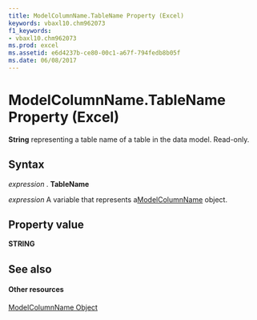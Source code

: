```yaml
---
title: ModelColumnName.TableName Property (Excel)
keywords: vbaxl10.chm962073
f1_keywords:
- vbaxl10.chm962073
ms.prod: excel
ms.assetid: e6d4237b-ce80-00c1-a67f-794fedb8b05f
ms.date: 06/08/2017
---
```



# ModelColumnName.TableName Property (Excel)

 **String** representing a table name of a table in the data model. Read-only.


## Syntax

 _expression_ . **TableName**

 _expression_ A variable that represents a[ModelColumnName](modelcolumnname-object-excel.md) object.


## Property value

 **STRING**


## See also


#### Other resources



[ModelColumnName Object](modelcolumnname-object-excel.md)

